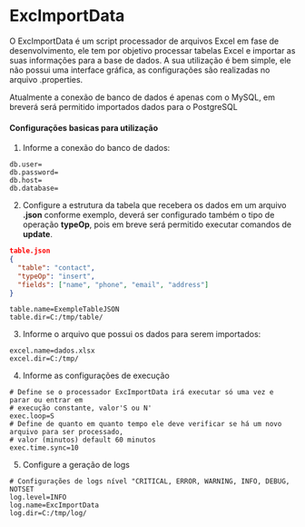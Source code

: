 # ExcImportData

O ExcImportData é um script processador de arquivos Excel em fase de desenvolvimento, ele tem por objetivo processar tabelas Excel e importar as suas informações para a base de dados. A sua utilização é bem simple, ele não possui uma interface gráfica, as configurações são realizadas no arquivo .properties.

Atualmente a conexão de banco de dados é apenas com o MySQL, em breverá será permitido importados dados para o PostgreSQL

#### Configurações basicas para utilização
1. Informe a conexão do banco de dados:
```properties
db.user=
db.password=
db.host=
db.database=
```
2. Configure a estrutura da tabela que recebera os dados em um arquivo **.json** conforme exemplo, deverá ser configurado também o 
tipo de operação **typeOp**, pois em breve será permitido executar comandos de **update**.

```json
table.json
{
  "table": "contact",
  "typeOp": "insert",
  "fields": ["name", "phone", "email", "address"]
}
```
```properties
table.name=ExempleTableJSON
table.dir=C:/tmp/table/
```
3. Informe o arquivo que possui os dados para serem importados:
```properties
excel.name=dados.xlsx
excel.dir=C:/tmp/
```
4. Informe as configurações de execução
```properties
# Define se o processador ExcImportData irá executar só uma vez e parar ou entrar em 
# execução constante, valor'S ou N'
exec.loop=S
# Define de quanto em quanto tempo ele deve verificar se há um novo arquivo para ser processado, 
# valor (minutos) default 60 minutos
exec.time.sync=10
```
5. Configure a geração de logs
```properties
# Configurações de logs nível "CRITICAL, ERROR, WARNING, INFO, DEBUG, NOTSET
log.level=INFO
log.name=ExcImportData
log.dir=C:/tmp/log/
```
